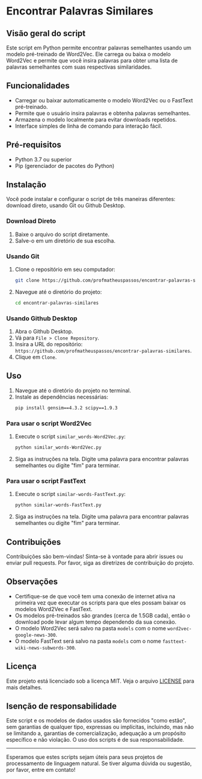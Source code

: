 # Encontrar Palavras Similares

## Visão geral do script

Este script em Python permite encontrar palavras semelhantes usando um modelo pré-treinado de Word2Vec. Ele carrega ou baixa o modelo Word2Vec e permite que você insira palavras para obter uma lista de palavras semelhantes com suas respectivas similaridades.

## Funcionalidades

- Carregar ou baixar automaticamente o modelo Word2Vec ou o FastText pré-treinado.
- Permite que o usuário insira palavras e obtenha palavras semelhantes.
- Armazena o modelo localmente para evitar downloads repetidos.
- Interface simples de linha de comando para interação fácil.

## Pré-requisitos

- Python 3.7 ou superior
- Pip (gerenciador de pacotes do Python)

## Instalação

Você pode instalar e configurar o script de três maneiras diferentes: download direto, usando Git ou Github Desktop.

### Download Direto

1. Baixe o arquivo do script diretamente.
2. Salve-o em um diretório de sua escolha.

### Usando Git

1. Clone o repositório em seu computador:
   ```sh
   git clone https://github.com/profmatheuspassos/encontrar-palavras-similares
   ```
2. Navegue até o diretório do projeto:
   ```sh
   cd encontrar-palavras-similares
   ```

### Usando Github Desktop

1. Abra o Github Desktop.
2. Vá para `File > Clone Repository`.
3. Insira a URL do repositório: `https://github.com/profmatheuspassos/encontrar-palavras-similares`.
4. Clique em `Clone`.

## Uso

1. Navegue até o diretório do projeto no terminal.
2. Instale as dependências necessárias:
   ```sh
   pip install gensim==4.3.2 scipy==1.9.3
   ```

### Para usar o script Word2Vec

1. Execute o script `similar_words-Word2Vec.py`:
   ```sh
   python similar_words-Word2Vec.py
   ```
2. Siga as instruções na tela. Digite uma palavra para encontrar palavras semelhantes ou digite "fim" para terminar.

### Para usar o script FastText

1. Execute o script `similar-words-FastText.py`:
   ```sh
   python similar-words-FastText.py
   ```
2. Siga as instruções na tela. Digite uma palavra para encontrar palavras semelhantes ou digite "fim" para terminar.

## Contribuições

Contribuições são bem-vindas! Sinta-se à vontade para abrir issues ou enviar pull requests. Por favor, siga as diretrizes de contribuição do projeto.

## Observações

- Certifique-se de que você tem uma conexão de internet ativa na primeira vez que executar os scripts para que eles possam baixar os modelos Word2Vec e FastText.
- Os modelos pré-treinados são grandes (cerca de 1.5GB cada), então o download pode levar algum tempo dependendo da sua conexão.
- O modelo Word2Vec será salvo na pasta `models` com o nome `word2vec-google-news-300`.
- O modelo FastText será salvo na pasta `models` com o nome `fasttext-wiki-news-subwords-300`.

## Licença

Este projeto está licenciado sob a licença MIT. Veja o arquivo [LICENSE](LICENSE) para mais detalhes.

## Isenção de responsabilidade

Este script e os modelos de dados usados são fornecidos "como estão", sem garantias de qualquer tipo, expressas ou implícitas, incluindo, mas não se limitando a, garantias de comercialização, adequação a um propósito específico e não violação. O uso dos scripts é de sua responsabilidade.

---

Esperamos que estes scripts sejam úteis para seus projetos de processamento de linguagem natural. Se tiver alguma dúvida ou sugestão, por favor, entre em contato!